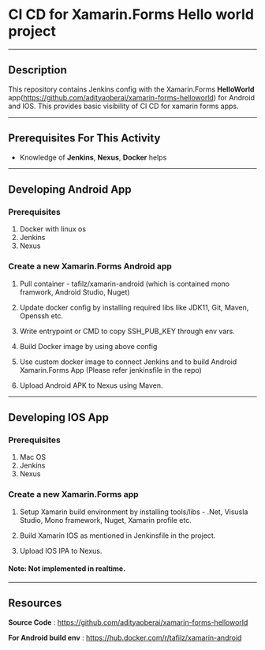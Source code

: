 # CI CD for Xamarin.Forms Hello world project

---

## Description

This repository contains Jenkins config with the Xamarin.Forms **HelloWorld** app(https://github.com/adityaoberai/xamarin-forms-helloworld) for Android and IOS. This provides basic visibility of CI CD for xamarin forms apps.

---

## Prerequisites For This Activity

* Knowledge of **Jenkins**, **Nexus**, **Docker** helps

---

## Developing Android App

### Prerequisites

1. Docker with linux os
2. Jenkins
3. Nexus

### Create a new Xamarin.Forms Android app

1. Pull container - tafilz/xamarin-android (which is contained mono framwork, Android Studio, Nuget)

2. Update docker config by installing required libs like JDK11, Git, Maven, Openssh etc.

3. Write entrypoint or CMD to copy SSH_PUB_KEY through env vars.

4. Build Docker image by using above config

5. Use custom docker image to connect Jenkins and to build Android Xamarin.Forms App (Please refer jenkinsfile in the repo)

6. Upload Android APK to Nexus using Maven.

---

## Developing IOS App

### Prerequisites

1. Mac OS
2. Jenkins
3. Nexus

### Create a new Xamarin.Forms app

1. Setup Xamarin build environment by installing tools/libs - .Net, Visusla Studio, Mono framework, Nuget, Xamarin profile etc.

2. Build Xamarin IOS as mentioned in Jenkinsfile in the project. 

3. Upload IOS IPA to Nexus.

#### Note: Not implemented in realtime. 

---

## Resources
**Source Code** : https://github.com/adityaoberai/xamarin-forms-helloworld

**For Android build env** : https://hub.docker.com/r/tafilz/xamarin-android

